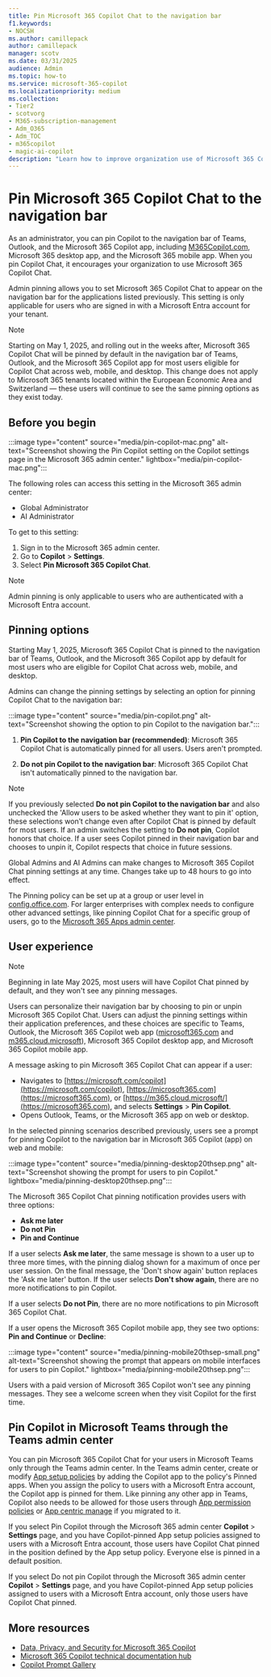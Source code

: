 ```yaml
---
title: Pin Microsoft 365 Copilot Chat to the navigation bar
f1.keywords:
- NOCSH
ms.author: camillepack
author: camillepack
manager: scotv
ms.date: 03/31/2025
audience: Admin
ms.topic: how-to
ms.service: microsoft-365-copilot
ms.localizationpriority: medium
ms.collection: 
- Tier2
- scotvorg
- M365-subscription-management 
- Adm_O365
- Adm_TOC
- m365copilot
- magic-ai-copilot
description: "Learn how to improve organization use of Microsoft 365 Copilot Chat by pinning it to the navigation bar in Teams, Outlook, and the Microsoft 365 Copilot app."
---
```


# Pin Microsoft 365 Copilot Chat to the navigation bar

As an administrator, you can pin Copilot to the navigation bar of Teams, Outlook, and the Microsoft 365 Copilot app, including [M365Copilot.com](https://M365Copilot.com), Microsoft 365 desktop app, and the Microsoft 365 mobile app. When you pin Copilot Chat, it encourages your organization to use Microsoft 365 Copilot Chat.

Admin pinning allows you to set Microsoft 365 Copilot Chat to appear on the navigation bar for the applications listed previously. This setting is only applicable for users who are signed in with a Microsoft Entra account for your tenant.

>[!NOTE]
> Starting on May 1, 2025, and rolling out in the weeks after, Microsoft 365 Copilot Chat will be pinned by default in the navigation bar of Teams, Outlook, and the Microsoft 365 Copilot app for most users eligible for Copilot Chat across web, mobile, and desktop. This change does not apply to Microsoft 365 tenants located within the European Economic Area and Switzerland — these users will continue to see the same pinning options as they exist today.

## Before you begin

:::image type="content" source="media/pin-copilot-mac.png" alt-text="Screenshot showing the Pin Copilot setting on the Copilot settings page in the Microsoft 365 admin center." lightbox="media/pin-copilot-mac.png":::

The following roles can access this setting in the Microsoft 365 admin center:

- Global Administrator
- AI Administrator

To get to this setting:

1. Sign in to the Microsoft 365 admin center.
1. Go to **Copilot** > **Settings**.
1. Select **Pin Microsoft 365 Copilot Chat**.

> [!NOTE]
> Admin pinning is only applicable to users who are authenticated with a Microsoft Entra account.

## Pinning options

Starting May 1, 2025, Microsoft 365 Copilot Chat is pinned to the navigation bar of Teams, Outlook, and the Microsoft 365 Copilot app by default for most users who are eligible for Copilot Chat across web, mobile, and desktop.

Admins can change the pinning settings by selecting an option for pinning Copilot Chat to the navigation bar:

:::image type="content" source="media/pin-copilot.png" alt-text="Screenshot showing the option to pin Copilot to the navigation bar.":::

1. **Pin Copilot to the navigation bar (recommended)**: Microsoft 365 Copilot Chat is automatically pinned for all users. Users aren't prompted.

2. **Do not pin Copilot to the navigation bar**: Microsoft 365 Copilot Chat isn't automatically pinned to the navigation bar.

> [!NOTE]
> If you previously selected **Do not pin Copilot to the navigation bar** and also unchecked the 'Allow users to be asked whether they want to pin it' option, these selections won’t change even after Copilot Chat is pinned by default for most users.
> If an admin switches the setting to **Do not pin**, Copilot honors that choice. If a user sees Copilot pinned in their navigation bar and chooses to unpin it, Copilot respects that choice in future sessions.  

Global Admins and AI Admins can make changes to Microsoft 365 Copilot Chat pinning settings at any time. Changes take up to 48 hours to go into effect.

The Pinning policy can be set up at a group or user level in [config.office.com](https://config.office.com/). For larger enterprises with complex needs to configure other advanced settings, like pinning Copilot Chat for a specific group of users, go to the [Microsoft 365 Apps admin center](https://config.office.com/).

## User experience

>[!NOTE]
> Beginning in late May 2025, most users will have Copilot Chat pinned by default, and they won't see any pinning messages.

Users can personalize their navigation bar by choosing to pin or unpin Microsoft 365 Copilot Chat. Users can adjust the pinning settings within their application preferences, and these choices are specific to Teams, Outlook, the Microsoft 365 Copilot web app ([microsoft365.com](https://M365Copilot.com) and [m365.cloud.microsoft](https://m365.cloud.microsoft/)), Microsoft 365 Copilot desktop app, and Microsoft 365 Copilot mobile app.

A message asking to pin Microsoft 365 Copilot Chat can appear if a user:

- Navigates to [https://microsoft.com/copilot](https://microsoft.com/copilot), [https://microsoft365.com](https://microsoft365.com), or [https://m365.cloud.microsoft/](https://microsoft365.com), and selects **Settings** > **Pin Copilot**.  
- Opens Outlook, Teams, or the Microsoft 365 app on web or desktop.

In the selected pinning scenarios described previously, users see a prompt for pinning Copilot to the navigation bar in Microsoft 365 Copilot (app) on web and mobile:

:::image type="content" source="media/pinning-desktop20thsep.png" alt-text="Screenshot showing the prompt for users to pin Copilot." lightbox="media/pinning-desktop20thsep.png":::

The Microsoft 365 Copilot Chat pinning notification provides users with three options:

- **Ask me later**
- **Do not Pin**
- **Pin and Continue**

If a user selects **Ask me later**, the same message is shown to a user up to three more times, with the pinning dialog shown for a maximum of once per user session. On the final message, the 'Don't show again' button replaces the 'Ask me later' button. If the user selects **Don't show again**, there are no more notifications to pin Copilot.  

If a user selects **Do not Pin**, there are no more notifications to pin Microsoft 365 Copilot Chat.

If a user opens the Microsoft 365 Copilot mobile app, they see two options: **Pin and Continue** or **Decline**:

:::image type="content" source="media/pinning-mobile20thsep-small.png" alt-text="Screenshot showing the prompt that appears on mobile interfaces for users to pin Copilot." lightbox="media/pinning-mobile20thsep.png":::

Users with a paid version of Microsoft 365 Copilot won't see any pinning messages. They see a welcome screen when they visit Copilot for the first time.

## Pin Copilot in Microsoft Teams through the Teams admin center

You can pin Microsoft 365 Copilot Chat for your users in Microsoft Teams only through the Teams admin center. In the Teams admin center, create or modify [App setup policies](/microsoftteams/teams-app-setup-policies#pin-apps) by adding the Copilot app to the policy's Pinned apps. When you assign the policy to users with a Microsoft Entra account, the Copilot app is pinned for them. Like pinning any other app in Teams, Copilot also needs to be allowed for those users through [App permission policies](/microsoftteams/teams-app-permission-policies) or [App centric manage](/microsoftteams/app-centric-management) if you migrated to it.

If you select Pin Copilot through the Microsoft 365 admin center **Copilot** > **Settings** page, and you have Copilot-pinned App setup policies assigned to users with a Microsoft Entra account, those users have Copilot Chat pinned in the position defined by the App setup policy. Everyone else is pinned in a default position.

If you select Do not pin Copilot through the Microsoft 365 admin center **Copilot** > **Settings** page, and you have Copilot-pinned App setup policies assigned to users with a Microsoft Entra account, only those users have Copilot Chat pinned.

## More resources

- [Data, Privacy, and Security for Microsoft 365 Copilot](microsoft-365-copilot-privacy.md)
- [Microsoft 365 Copilot technical documentation hub](index.yml)
- [Copilot Prompt Gallery](https://copilot.cloud.microsoft/prompts)
